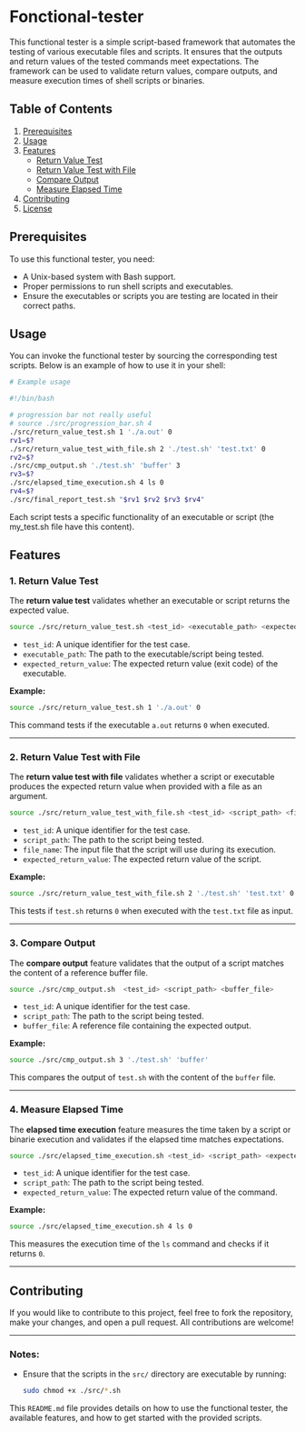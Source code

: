 # Fonctional-tester
This functional tester is a simple script-based framework that automates the testing of various executable files and scripts. It ensures that the outputs and return values of the tested commands meet expectations. The framework can be used to validate return values, compare outputs, and measure execution times of shell scripts or binaries.

## Table of Contents

1. [Prerequisites](#prerequisites)
2. [Usage](#usage)
3. [Features](#features)
    - [Return Value Test](#return-value-test)
    - [Return Value Test with File](#return-value-test-with-file)
    - [Compare Output](#compare-output)
    - [Measure Elapsed Time](#measure-elapsed-time)
4. [Contributing](#contributing)
5. [License](#license)

## Prerequisites

To use this functional tester, you need:
- A Unix-based system with Bash support.
- Proper permissions to run shell scripts and executables.
- Ensure the executables or scripts you are testing are located in their correct paths.

## Usage

You can invoke the functional tester by sourcing the corresponding test scripts. Below is an example of how to use it in your shell:

```bash
# Example usage

#!/bin/bash

# progression bar not really useful 
# source ./src/progression_bar.sh 4
./src/return_value_test.sh 1 './a.out' 0
rv1=$?
./src/return_value_test_with_file.sh 2 './test.sh' 'test.txt' 0
rv2=$?
./src/cmp_output.sh './test.sh' 'buffer' 3
rv3=$?
./src/elapsed_time_execution.sh 4 ls 0
rv4=$?
./src/final_report_test.sh "$rv1 $rv2 $rv3 $rv4"
```

Each script tests a specific functionality of an executable or script (the my_test.sh file have this content).

## Features

### 1. Return Value Test

The **return value test** validates whether an executable or script returns the expected value.

```bash
source ./src/return_value_test.sh <test_id> <executable_path> <expected_return_value>
```

- `test_id`: A unique identifier for the test case.
- `executable_path`: The path to the executable/script being tested.
- `expected_return_value`: The expected return value (exit code) of the executable.

**Example:**
```bash
source ./src/return_value_test.sh 1 './a.out' 0
```
This command tests if the executable `a.out` returns `0` when executed.

---

### 2. Return Value Test with File

The **return value test with file** validates whether a script or executable produces the expected return value when provided with a file as an argument.

```bash
source ./src/return_value_test_with_file.sh <test_id> <script_path> <file_name> <expected_return_value>
```

- `test_id`: A unique identifier for the test case.
- `script_path`: The path to the script being tested.
- `file_name`: The input file that the script will use during its execution.
- `expected_return_value`: The expected return value of the script.

**Example:**
```bash
source ./src/return_value_test_with_file.sh 2 './test.sh' 'test.txt' 0
```
This tests if `test.sh` returns `0` when executed with the `test.txt` file as input.

---

### 3. Compare Output

The **compare output** feature validates that the output of a script matches the content of a reference buffer file.

```bash
source ./src/cmp_output.sh  <test_id> <script_path> <buffer_file>
```

- `test_id`: A unique identifier for the test case.
- `script_path`: The path to the script being tested.
- `buffer_file`: A reference file containing the expected output.

**Example:**
```bash
source ./src/cmp_output.sh 3 './test.sh' 'buffer'
```
This compares the output of `test.sh` with the content of the `buffer` file.

---

### 4. Measure Elapsed Time

The **elapsed time execution** feature measures the time taken by a script or binarie execution and validates if the elapsed time matches expectations.

```bash
source ./src/elapsed_time_execution.sh <test_id> <script_path> <expected_return_value>
```

- `test_id`: A unique identifier for the test case.
- `script_path`: The path to the script being tested.
- `expected_return_value`: The expected return value of the command.

**Example:**
```bash
source ./src/elapsed_time_execution.sh 4 ls 0
```
This measures the execution time of the `ls` command and checks if it returns `0`.

---

## Contributing

If you would like to contribute to this project, feel free to fork the repository, make your changes, and open a pull request. All contributions are welcome!

---

### Notes:
- Ensure that the scripts in the `src/` directory are executable by running:
  ```bash
  sudo chmod +x ./src/*.sh
  ```

This `README.md` file provides details on how to use the functional tester, the available features, and how to get started with the provided scripts.